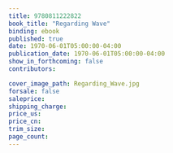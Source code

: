 ```yaml
---
title: 9780811222822
book_title: "Regarding Wave"
binding: ebook
published: true
date: 1970-06-01T05:00:00-04:00
publication_date: 1970-06-01T05:00:00-04:00
show_in_forthcoming: false
contributors:

cover_image_path: Regarding_Wave.jpg
forsale: false
saleprice:
shipping_charge:
price_us:
price_cn:
trim_size:
page_count:
---
```


